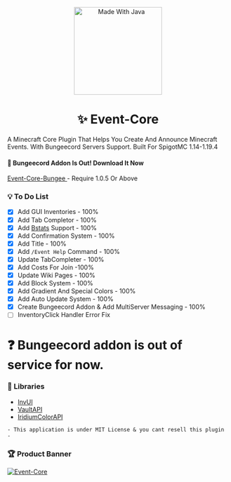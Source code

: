 <p align="center">
     <!--<img width="252" src="https://user-images.githubusercontent.com/102294006/234592459-763d181e-43f1-47f2-972a-93b612bcb7fe.svg" alt="Built For SpigotMC">-->
    <img width="200" src="https://forthebadge.com/images/badges/made-with-java.svg" alt="Made With Java">
</p>

<h1 align="center">✨ Event-Core</h1>
A Minecraft Core Plugin That Helps You Create And Announce Minecraft Events. With Bungeecord Servers Support. Built For SpigotMC 1.14-1.19.4

#### 📢 Bungeecord Addon Is Out! Download It Now
[Event-Core-Bungee
](https://github.com/Mehran1022mm/Event-Core-Bungee) - Require 1.0.5 Or Above
### 💡 To Do List
- [x] Add GUI Inventories - 100%
- [x] Add Tab Completor - 100%
- [x] Add [Bstats](https://bstats.org/plugin/bukkit/Event-Core/18612) Support - 100%
- [x] Add Confirmation System - 100%
- [x] Add Title - 100%
- [x] Add `/Event Help` Command - 100%
- [x] Update TabCompleter - 100%
- [x] Add Costs For Join -100%
- [x] Update Wiki Pages - 100%
- [x] Add Block System - 100%
- [x] Add Gradient And Special Colors - 100%
- [x] Add Auto Update System - 100%
- [x] Create Bungeecord Addon & Add MultiServer Messaging - 100%
- [ ] InventoryClick Handler Error Fix

# ❓ Bungeecord addon is out of service for now.

### 🔗 Libraries
- [InvUI](https://github.com/NichtStudioCode/InvUI)
- [VaultAPI](https://github.com/MilkBowl/VaultAPI)
- [IridiumColorAPI](https://github.com/Iridium-Development/IridiumColorAPI)

```
- This application is under MIT License & you cant resell this plugin -
```

### 🏆 Product Banner
[![Event-Core](https://s8.uupload.ir/files/event-core_b2b8.png)](https://github.com/Mehran1022mm/Event-Core/wiki)


